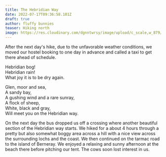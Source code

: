 ```yaml
---
title: The Hebridian Way
date: 2022-07-17T09:36:58.101Z
draft: true
author: fluffy bunnies
teaser: Hiking north
image: https://res.cloudinary.com/dgnntwrsy/image/upload/c_scale,w_879/v1658050939/PXL_20220629_092245632_my4703.jpg
---
```

After the next day's hike, due to the unfavorable weather conditions, we moved our hostel booking to one day in advance and called a taxi to get there ahead of schedule.

Hebridian bog!\
Hebridian rain!\
What joy it is to be dry again.

Glen, moor and sea,\
A sandy bay,\
A gushing wind and a rare sunray,\
A flock of sheep,\
White, black and gray,\
Will meet you on the Hebridian way.

On the next day the bus dropped us off a crossing where another beautiful section of the Hebridian way starts. We hiked for a about 4 hours through a pretty but also somewhat boggy area across a hill with a nice view across the surrounding lochs and the coast. We then continued on the tarmac road to the island of Berneray. We enjoyed a relaxing and sunny afternoon at the beach there before pitching our tent. The cows soon lost interest in us.

